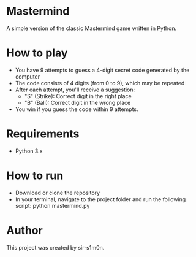 # Mastermind
A simple version of the classic Mastermind game written in Python.

# How to play
- You have 9 attempts to guess a 4-digit secret code generated by the computer
- The code consists of 4 digits (from 0 to 9), which may be repeated
- After each attempt, you'll receive a suggestion:
  - "S" (Strike): Correct digit in the right place
  - "B" (Ball): Correct digit in the wrong place
- You win if you guess the code within 9 attempts.

# Requirements
- Python 3.x

# How to run
- Download or clone the repository
- In your terminal, navigate to the project folder and run the following script:
python mastermind.py

# Author
This project was created by sir-s1m0n.